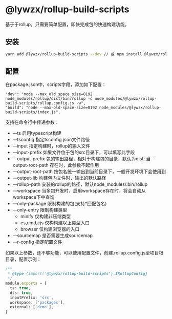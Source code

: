 # @lywzx/rollup-build-scripts

基于于rollup，只需要简单配置，即快完成包的快速构建功能。

## 安装

```bash
yarn add @lywzx/rollup-build-scripts --dev // 或 npm install @lywzx/rollup-build-scripts --save-dev
```

## 配置

在package.json中，scripts字段，添加如下配置：

```
"dev": "node --max_old_space_size=8192 node_modules/rollup/dist/bin/rollup -c node_modules/@lywzx/rollup-build-scripts/rollup.config.js -w",
"build": "node --max-old-space-size=8192 node_modules/@lywzx/rollup-build-scripts/index.js",
```

支持在命令行中传递参数：

* --ts 启用typescript构建
* --tsconfig 指定tsconfig.json文件路径
* --input 指定构建时，rollup的输入文件
* --input-prefix 如果文件位于包的src目录下，可以填写此字段
* --output-prefix 包的输出路径，相对于构建包的目录，默认为dist; 当 --output-root-path 存在时，此参数不起作用
* --output-root-path 按包名统一输出到当前目录下，一般开发环境下会使用到
* --output-lib 构建包内文件时，输出的默认路径
* --rollup-path 安装的rollup的路径，默认node_modules/.bin/rollup
* --workspace 当多包开发时，启用workspace存在时，将会自动从workspace下中查询
* --only-package 限制构建的包(支持*匹配包名)
* --only-entry 限制构建类型
  - minify 仅构建非压缩类型
  - es,umd,cjs 仅构构建以上类型入口
  - browser 仅构建浏览器的入口 
* --sourcemap 是否需要生成sourcemap
* --r-config 指定配置文件


如果以上参数，还不够功能，可以使用配置文件，创建.rollup.config.js至项目根目录，配置示例：

```typescript
/**
 * @type {import('@lywzx/rollup-build-scripts').IRollupConfig}
 */
module.exports = {
  ts: true,
  dts: true,
  inputPrefix: 'src',
  workspace: ['packages'],
  external: ['demo'],
}
```
